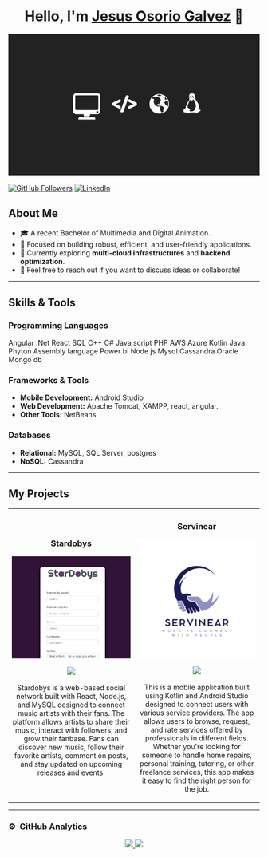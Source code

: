 <div align="center">
<h1 align="center">Hello, I'm <a href="https://github.com/jesus2419">Jesus Osorio Galvez</a> 👋</h1>
</div>
<img src="https://github.com/jesus2419/imagenes/blob/main/fondo.jpeg" alt="Profile Banner" width="800">

[![GitHub Followers](https://img.shields.io/github/followers/YourUsername?style=social)](https://github.com/jesus2419)
[![LinkedIn](https://img.shields.io/badge/LinkedIn-Connect-blue?style=social&logo=linkedin)](https://www.linkedin.com/in/jesús-osorio-79772a229/)

## About Me

- 🎓 A recent Bachelor of Multimedia and Digital Animation.  
- 🌟 Focused on building robust, efficient, and user-friendly applications.  
- 🌱 Currently exploring **multi-cloud infrastructures** and **backend optimization**.  
- 💬 Feel free to reach out if you want to discuss ideas or collaborate!  

---

## Skills & Tools  

### Programming Languages
Angular
.Net
React
SQL
C++
C#
Java script
PHP
AWS
Azure
Kotlin
Java
Phyton
Assembly language
Power bi
Node js
Mysql
Cassandra
Oracle
Mongo db
### Frameworks & Tools
- **Mobile Development:** Android Studio  
- **Web Development:** Apache Tomcat, XAMPP, react, angular. 
- **Other Tools:** NetBeans  

### Databases
- **Relational:** MySQL, SQL Server, postgres
- **NoSQL:** Cassandra  

---

## My Projects  
<table>
<tr>
<td width="50%">
<h3 align="center">Stardobys</h3>
<div align="center">
<a href="https://github.com/jesus2419/StarDobys"><img src="https://github.com/jesus2419/imagenes/blob/main/stardobys2.png" alt="Project 1" width="400"></a>
<p>
<a href="https://github.com/jesus2419/StarDobys">
<img src="https://img.shields.io/badge/CODE-ff9?style=for-the-badge&logo=github&logoColor=black">
</a>
</p>
<p>Stardobys is a web-based social network built with React, Node.js, and MySQL designed to connect music artists with their fans. The platform allows artists to share their music, interact with followers, and grow their fanbase. Fans can discover new music, follow their favorite artists, comment on posts, and stay updated on upcoming releases and events.</p>
</div>
</td>

<td width="50%">
<h3 align="center">Servinear</h3>
<div align="center">
<a href="https://github.com/jesus2419/ServiNear"><img src="https://github.com/jesus2419/imagenes/blob/main/servinear.png" alt="Project 2" width="400"></a>
<p>
<a href="https://github.com/jesus2419/ServiNear">
<img src="https://img.shields.io/badge/CODE-ff9?style=for-the-badge&logo=github&logoColor=black">
</a>
</p>
<p>This is a mobile application built using Kotlin and Android Studio designed to connect users with various service providers. The app allows users to browse, request, and rate services offered by professionals in different fields. Whether you're looking for someone to handle home repairs, personal training, tutoring, or other freelance services, this app makes it easy to find the right person for the job.</p>
</div>
</td>
</tr>
</table>

---

### ⚙️ &nbsp;GitHub Analytics  

<p align="center">
<a href="https://github.com/jesus2419">
  <img height="180em" src="https://github-readme-stats-eight-theta.vercel.app/api?username=jesus2419&show_icons=true&theme=algolia&include_all_commits=true&count_private=true"/>
  <img height="180em" src="https://github-readme-stats-eight-theta.vercel.app/api/top-langs/?username=jesus2419&layout=compact&langs_count=8&theme=algolia"/>
</a>
</p>

